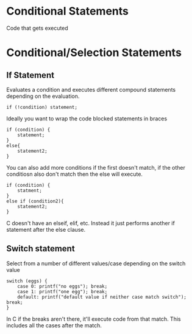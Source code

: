 # Conditional Statements

Code that gets executed

# Conditional/Selection Statements

## If Statement

Evaluates a condition and executes different compound statements depending on the evaluation.

    if (!condition) statement;

Ideally you want to wrap the code blocked statements in braces

    if (condition) {
    	statement;
    }
    else{
    	statement2;
    }

You can also add more conditions if the first doesn't match, if the other conditiosn also don't match then the else will execute.

    if (condition) {
    	statment;
    }
    else if (condition2){
    	statement2;
    }

C doesn't have an elseif, elif, etc. Instead it just performs another if statement after the else clause.

## Switch statement

Select from a number of different values/case depending on the switch value

    switch (eggs) {
    	case 0: printf("no eggs"); break;
    	case 1: printf("one egg"); break;
    	default: printf("default value if neither case match switch"); break;
    }

In C if the breaks aren't there, it'll execute code from that match. This includes all the cases after the match.
